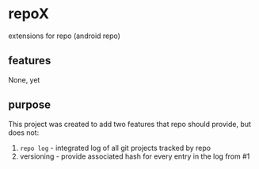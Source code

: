 # repoX
extensions for repo (android repo)

## features
None, yet

## purpose
This project was created to add two features that repo should provide, but does
not:

1. `repo log` - integrated log of all git projects tracked by repo
2. versioning - provide associated hash for every entry in the log from #1
